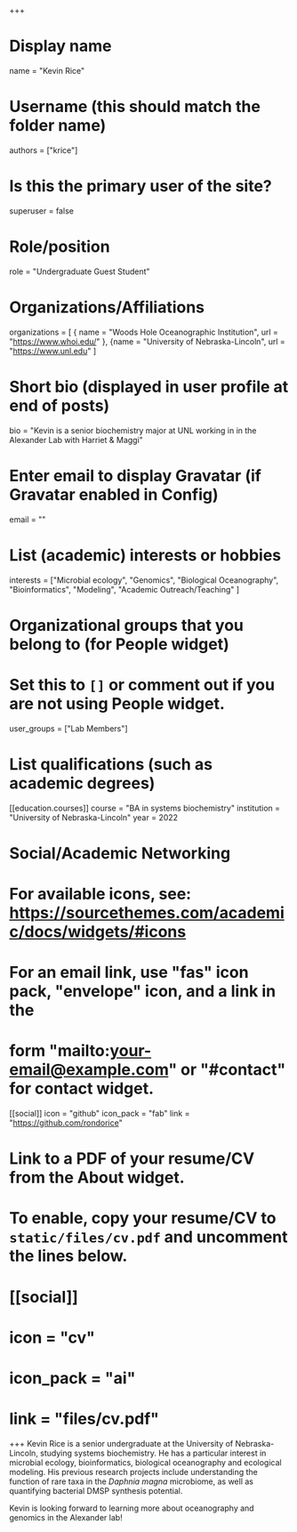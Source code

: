 +++
# Display name
name = "Kevin Rice"

# Username (this should match the folder name)
authors = ["krice"]

# Is this the primary user of the site?
superuser = false

# Role/position
role = "Undergraduate Guest Student"

# Organizations/Affiliations
organizations = [ { name = "Woods Hole Oceanographic Institution", url = "https://www.whoi.edu/" },
{name = "University of Nebraska-Lincoln", url = "https://www.unl.edu" ]

# Short bio (displayed in user profile at end of posts)
bio = "Kevin is a senior biochemistry major at UNL working in in the Alexander Lab with Harriet & Maggi"

# Enter email to display Gravatar (if Gravatar enabled in Config)
email = ""

# List (academic) interests or hobbies
interests = ["Microbial ecology", "Genomics",
  "Biological Oceanography",
  "Bioinformatics", "Modeling",
  "Academic Outreach/Teaching"
]

# Organizational groups that you belong to (for People widget)
#   Set this to `[]` or comment out if you are not using People widget.
user_groups = ["Lab Members"]

# List qualifications (such as academic degrees)
[[education.courses]]
  course = "BA in systems biochemistry"
  institution = "University of Nebraska-Lincoln"
  year = 2022

# Social/Academic Networking
# For available icons, see: https://sourcethemes.com/academic/docs/widgets/#icons
#   For an email link, use "fas" icon pack, "envelope" icon, and a link in the
#   form "mailto:your-email@example.com" or "#contact" for contact widget.

[[social]]
  icon = "github"
  icon_pack = "fab"
  link = "https://github.com/rondorice"

# Link to a PDF of your resume/CV from the About widget.
# To enable, copy your resume/CV to `static/files/cv.pdf` and uncomment the lines below.
# [[social]]
#   icon = "cv"
#   icon_pack = "ai"
#   link = "files/cv.pdf"


+++
Kevin Rice is a senior undergraduate at the University of Nebraska-Lincoln, studying systems biochemistry. He has a particular interest in microbial ecology, bioinformatics, biological oceanography and ecological modeling. His previous research projects include understanding the function of rare taxa in the *Daphnia magna* microbiome, as well as quantifying bacterial DMSP synthesis potential.

Kevin is looking forward to learning more about oceanography and genomics in the Alexander lab! 
